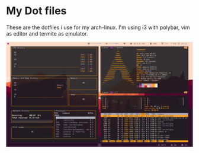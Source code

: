 # My Dot files

These are the dotfiles i use for my arch-linux.
I'm using i3 with polybar, vim as editor and termite as emulator.

![Showcase](showcase.png)
